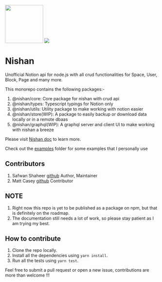 <img height="125px" width="125px" src = "https://raw.githubusercontent.com/Devorein/Nishan/c6b6a44002d83f53cc5ca0d671554be25fe11a14/public/Logo.svg">

<img src="https://github.com/devorein/nishan/workflows/Lint,%20Build%20and%20Test/badge.svg"/>

# Nishan

Unofficial Notion api for node.js with all crud functionalities for Space, User, Block, Page and many more.

This monorepo contains the following packages:-
1. @nishan/core: Core package for nishan with crud api
2. @nishan/types: Typescript typings for Notion only
3. @nishan/utils: Utility package to make working with notion easier
4. @nishan/store(WIP): A package to easily backup or download data locally or in a remote dbaas
5. @nishan/graphql(WIP): A graphql server and client UI to make working with nishan a breeze 

Please visit [Nishan doc](https://nishan-docs.netlify.app/) to learn more.

Check out the [examples](https://github.com/Devorein/Nishan/tree/master/examples) folder for some examples that I personally use

## Contributors

1. Safwan Shaheer [github](https://github.com/Devorein) Author, Maintainer
2. Matt Casey [github](https://github.com/mattcasey) Contributor

## NOTE

1. Right now this repo is yet to be published as a package on npm, but that is definitely on the roadmap.
2. The documentation still needs a lot of work, so please stay patient as I am trying my best.

## How to contribute

1. Clone the repo locally.
2. Install all the dependencies using `yarn install`.
3. Run all the tests using `yarn test`.

Feel free to submit a pull request or open a new issue, contributions are more than welcome !!!
